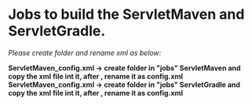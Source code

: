 Jobs to build the ServletMaven and ServletGradle.
=================================================

*Please create folder and rename xml as below:*

**ServletMaven_config.xml -> create folder in "jobs" ServletMaven and copy the xml file int it, after , rename it as config.xml**
**ServletMaven_config.xml -> create folder in "jobs" ServletGradle and copy the xml file int it, after , rename it as config.xml**
